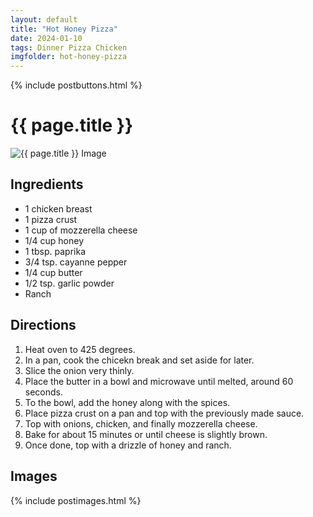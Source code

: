 ```yaml
---
layout: default
title: "Hot Honey Pizza"
date: 2024-01-10
tags: Dinner Pizza Chicken
imgfolder: hot-honey-pizza
---
```


{% include postbuttons.html %}
  
# {{ page.title }}

<img class="recipe-img" src="{{ site.baseurl }}/assets/img/{{ page.imgfolder }}/1.jpg" alt="{{ page.title }} Image">

## Ingredients

- 1 chicken breast
- 1 pizza crust
- 1 cup of mozzerella cheese
- 1/4 cup honey
- 1 tbsp. paprika
- 3/4 tsp. cayanne pepper
- 1/4 cup butter
- 1/2 tsp. garlic powder
- Ranch

## Directions

1. Heat oven to 425 degrees.
2. In a pan, cook the chicekn break and set aside for later.
3. Slice the onion very thinly.
3. Place the butter in a bowl and microwave until melted, around 60 seconds.
4. To the bowl, add the honey along with the spices.
5. Place pizza crust on a pan and top with the previously made sauce.
6. Top with onions, chicken, and finally mozzerella cheese.
7. Bake for about 15 minutes or until cheese is slightly brown.
8. Once done, top with a drizzle of honey and ranch.

## Images

{% include postimages.html %}

